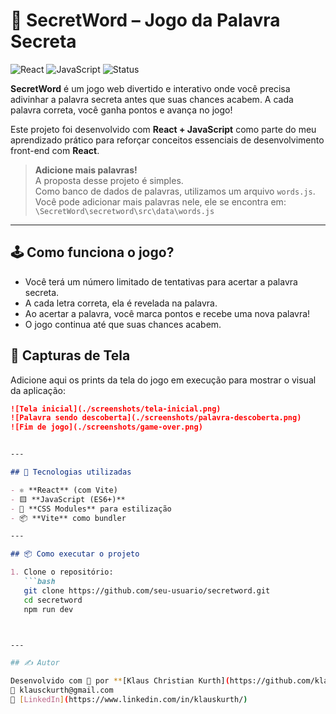 # 🎯 SecretWord – Jogo da Palavra Secreta

![React](https://img.shields.io/badge/React-18-blue?logo=react) ![JavaScript](https://img.shields.io/badge/JavaScript-ES6-yellow?logo=javascript) ![Status](https://img.shields.io/badge/status-em%20desenvolvimento-orange)

**SecretWord** é um jogo web divertido e interativo onde você precisa adivinhar a palavra secreta antes que suas chances acabem. A cada palavra correta, você ganha pontos e avança no jogo!

Este projeto foi desenvolvido com **React + JavaScript** como parte do meu aprendizado prático para reforçar conceitos essenciais de desenvolvimento front-end com **React**.

> **Adicione mais palavras!**  
> A proposta desse projeto é simples.  
> Como banco de dados de palavras, utilizamos um arquivo `words.js`.  
> Você pode adicionar mais palavras nele, ele se encontra em:  
> `\SecretWord\secretword\src\data\words.js`


---

## 🕹️ Como funciona o jogo?

- Você terá um número limitado de tentativas para acertar a palavra secreta.
- A cada letra correta, ela é revelada na palavra.
- Ao acertar a palavra, você marca pontos e recebe uma nova palavra!
- O jogo continua até que suas chances acabem.


## 📸 Capturas de Tela

Adicione aqui os prints da tela do jogo em execução para mostrar o visual da aplicação:

```md
![Tela inicial](./screenshots/tela-inicial.png)
![Palavra sendo descoberta](./screenshots/palavra-descoberta.png)
![Fim de jogo](./screenshots/game-over.png)


---

## 🚀 Tecnologias utilizadas

- ⚛️ **React** (com Vite)
- 🟨 **JavaScript (ES6+)**
- 💅 **CSS Modules** para estilização
- 📦 **Vite** como bundler

---

## 📦 Como executar o projeto

1. Clone o repositório:
   ```bash
   git clone https://github.com/seu-usuario/secretword.git
   cd secretword   
   npm run dev



---

## ✍️ Autor

Desenvolvido com 💙 por **[Klaus Christian Kurth](https://github.com/klausckurth)**  
📧 klausckurth@gmail.com  
🔗 [LinkedIn](https://www.linkedin.com/in/klauskurth/) 